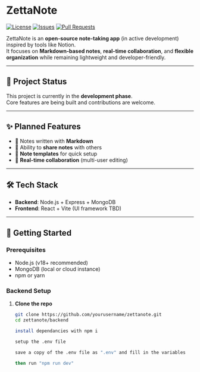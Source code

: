 # ZettaNote

[![License](https://img.shields.io/github/license/braydenidzenga/zettanote)](./LICENSE)
[![Issues](https://img.shields.io/github/issues/braydenidzenga/zettanote)](https://github.com/yourusername/zettanote/issues)
[![Pull Requests](https://img.shields.io/github/issues-pr/braydenidzenga/zettanote)](https://github.com/yourusername/zettanote/pulls)

ZettaNote is an **open-source note-taking app** (in active development) inspired by tools like Notion.  
It focuses on **Markdown-based notes**, **real-time collaboration**, and **flexible organization** while remaining lightweight and developer-friendly.

---

## 🚧 Project Status
This project is currently in the **development phase**.  
Core features are being built and contributions are welcome.

---

## ✨ Planned Features
- 📝 Notes written with **Markdown**  
- 🔗 Ability to **share notes** with others  
- 📑 **Note templates** for quick setup  
- 🤝 **Real-time collaboration** (multi-user editing)  

---

## 🛠️ Tech Stack
- **Backend**: Node.js + Express + MongoDB  
- **Frontend**: React + Vite (UI framework TBD)  

---

## 🚀 Getting Started

### Prerequisites
- Node.js (v18+ recommended)  
- MongoDB (local or cloud instance)  
- npm or yarn  

### Backend Setup

1. **Clone the repo**
   ```bash
   git clone https://github.com/yourusername/zettanote.git
   cd zettanote/backend

   install dependancies with npm i

   setup the .env file

   save a copy of the .env file as ".env" and fill in the variables

   then run "npm run dev"
